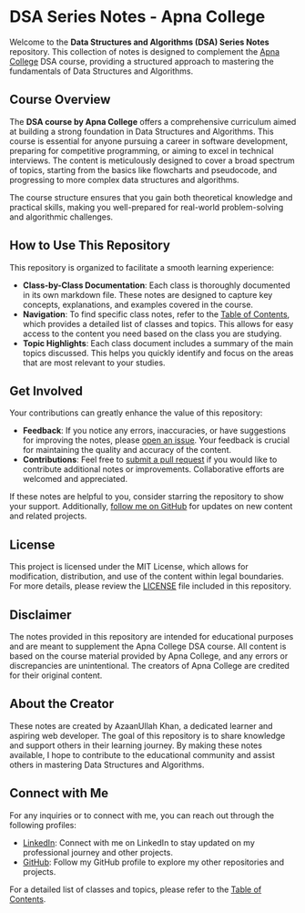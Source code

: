 # DSA Series Notes - Apna College

Welcome to the **Data Structures and Algorithms (DSA) Series Notes** repository. This collection of notes is designed to complement the [Apna College](https://www.youtube.com/@ApnaCollegeOfficial) DSA course, providing a structured approach to mastering the fundamentals of Data Structures and Algorithms.

## Course Overview

The **DSA course by Apna College** offers a comprehensive curriculum aimed at building a strong foundation in Data Structures and Algorithms. This course is essential for anyone pursuing a career in software development, preparing for competitive programming, or aiming to excel in technical interviews. The content is meticulously designed to cover a broad spectrum of topics, starting from the basics like flowcharts and pseudocode, and progressing to more complex data structures and algorithms.

The course structure ensures that you gain both theoretical knowledge and practical skills, making you well-prepared for real-world problem-solving and algorithmic challenges.

## How to Use This Repository

This repository is organized to facilitate a smooth learning experience:

- **Class-by-Class Documentation**: Each class is thoroughly documented in its own markdown file. These notes are designed to capture key concepts, explanations, and examples covered in the course.
- **Navigation**: To find specific class notes, refer to the [Table of Contents](Table.md), which provides a detailed list of classes and topics. This allows for easy access to the content you need based on the class you are studying.
- **Topic Highlights**: Each class document includes a summary of the main topics discussed. This helps you quickly identify and focus on the areas that are most relevant to your studies.

## Get Involved

Your contributions can greatly enhance the value of this repository:

- **Feedback**: If you notice any errors, inaccuracies, or have suggestions for improving the notes, please [open an issue](https://github.com/your-repo/issues). Your feedback is crucial for maintaining the quality and accuracy of the content.
- **Contributions**: Feel free to [submit a pull request](https://github.com/your-repo/pulls) if you would like to contribute additional notes or improvements. Collaborative efforts are welcomed and appreciated.

If these notes are helpful to you, consider starring the repository to show your support. Additionally, [follow me on GitHub](https://github.com/AzaanUllah-Khan) for updates on new content and related projects.

## License

This project is licensed under the MIT License, which allows for modification, distribution, and use of the content within legal boundaries. For more details, please review the [LICENSE](LICENSE) file included in this repository.

## Disclaimer

The notes provided in this repository are intended for educational purposes and are meant to supplement the Apna College DSA course. All content is based on the course material provided by Apna College, and any errors or discrepancies are unintentional. The creators of Apna College are credited for their original content.

## About the Creator

These notes are created by AzaanUllah Khan, a dedicated learner and aspiring web developer. The goal of this repository is to share knowledge and support others in their learning journey. By making these notes available, I hope to contribute to the educational community and assist others in mastering Data Structures and Algorithms.

## Connect with Me

For any inquiries or to connect with me, you can reach out through the following profiles:

- [LinkedIn](https://www.linkedin.com/in/azaanullahkhan): Connect with me on LinkedIn to stay updated on my professional journey and other projects.
- [GitHub](https://github.com/AzaanUllah-Khan): Follow my GitHub profile to explore my other repositories and projects.

For a detailed list of classes and topics, please refer to the [Table of Contents](Table.md).
